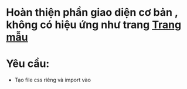 # Hoàn thiện phần giao diện cơ bản , không có hiệu ứng như trang [Trang mẫu](https://www.w3schools.com/w3css/tryw3css_templates_startup.htm#home)
# Yêu cầu:
- Tạo file css riêng và import vào